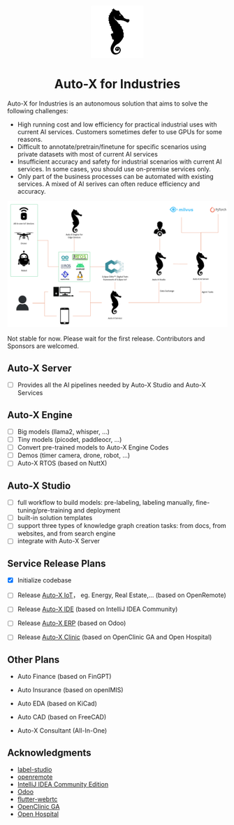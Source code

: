 <div align="center">
  <img src="assets/logo.png" height="120">
</div>
<div align="center">
  <h1>Auto-X for Industries</h1>
</div>

Auto-X for Industries is an autonomous solution that aims to solve the following challenges:

- High running cost and low efficiency for practical industrial uses with current AI services. Customers sometimes defer to use GPUs for some reasons.
- Difficult to annotate/pretrain/finetune for specific scenarios using private datasets with most of current AI services
- Insufficient accuracy and safety for industrial scenarios with current AI services. In some cases, you should use on-premise services only.
- Only part of the business processes can be automated with existing services. A mixed of AI serives can often reduce efficiency and accuracy. 

<div  align="center">
  <img src="assets/framework.png" width="800"/>
</div>

Not stable for now. Please wait for the first release.
Contributors and Sponsors are welcomed.

## Auto-X Server

- [ ] Provides all the AI pipelines needed by Auto-X Studio and Auto-X Services

## Auto-X Engine

- [ ] Big models (llama2, whisper, ...)
- [ ] Tiny models (picodet, paddleocr, ...)
- [ ] Convert pre-trained models to Auto-X Engine Codes
- [ ] Demos (timer camera, drone, robot, ...)
- [ ] Auto-X RTOS (based on NuttX)

## Auto-X Studio

- [ ] full workflow to build models: pre-labeling, labeling manually, fine-tuning/pre-training and deployment
- [ ] built-in solution templates
- [ ] support three types of knowledge graph creation tasks: from docs, from websites, and from search engine
- [ ] integrate with Auto-X Server

## Service Release Plans

- [X] Initialize codebase

- [ ] Release [Auto-X IoT](https://github.com/HairongWu/Auto-X-IoT)， eg. Energy, Real Estate,... (based on OpenRemote)

- [ ] Release [Auto-X IDE](https://github.com/HairongWu/auto-intellij-community) (based on IntelliJ IDEA Community)

- [ ] Release [Auto-X ERP](https://github.com/HairongWu/Auto-X-ERP) (based on Odoo)

- [ ] Release [Auto-X Clinic](https://github.com/HairongWu/AutoX-Clinic) (based on OpenClinic GA and Open Hospital)


## Other Plans
- Auto Finance (based on FinGPT)
- Auto Insurance (based on openIMIS)
- Auto EDA (based on KiCad)
- Auto CAD (based on FreeCAD)

- Auto-X Consultant (All-In-One)

## Acknowledgments

- [label-studio](https://github.com/HumanSignal/label-studio)
- [openremote](https://github.com/openremote/openremote)
- [IntelliJ IDEA Community Edition](https://github.com/JetBrains/intellij-community)
- [Odoo](https://github.com/odoo/odoo)
- [flutter-webrtc](https://github.com/flutter-webrtc/flutter-webrtc)
- [OpenClinic GA](https://sourceforge.net/projects/open-clinic/)
- [Open Hospital](https://github.com/informatici/openhospital)